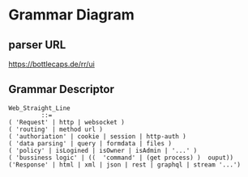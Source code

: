 # Grammar Diagram

## parser URL

https://bottlecaps.de/rr/ui

## Grammar Descriptor

``` grammar
Web_Straight_Line
         ::= 
( 'Request' | http | websocket )
( 'routing' | method url )
( 'authoriation' | cookie | session | http-auth )
( 'data parsing' | query | formdata | files )
( 'policy' | isLogined | isOwner | isAdmin | '...' )
( 'bussiness logic' | ((  'command' | (get process) )  ouput))
('Response' | html | xml | json | rest | graphql | stream '...')
```
